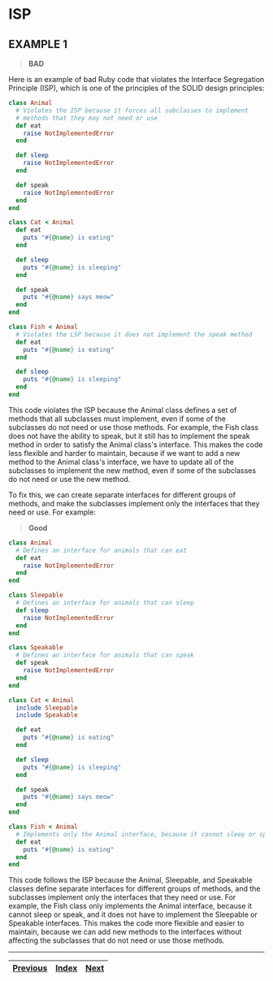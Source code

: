 # ISP

## EXAMPLE 1

> **BAD**

Here is an example of bad Ruby code that violates the Interface Segregation Principle (ISP), which is one of the principles of the SOLID design principles:

```ruby
class Animal
  # Violates the ISP because it forces all subclasses to implement
  # methods that they may not need or use
  def eat
    raise NotImplementedError
  end

  def sleep
    raise NotImplementedError
  end

  def speak
    raise NotImplementedError
  end
end

class Cat < Animal
  def eat
    puts "#{@name} is eating"
  end

  def sleep
    puts "#{@name} is sleeping"
  end

  def speak
    puts "#{@name} says meow"
  end
end

class Fish < Animal
  # Violates the LSP because it does not implement the speak method
  def eat
    puts "#{@name} is eating"
  end

  def sleep
    puts "#{@name} is sleeping"
  end
end
```

This code violates the ISP because the Animal class defines a set of methods that all subclasses must implement, even if some of the subclasses do not need or use those methods. For example, the Fish class does not have the ability to speak, but it still has to implement the speak method in order to satisfy the Animal class's interface. This makes the code less flexible and harder to maintain, because if we want to add a new method to the Animal class's interface, we have to update all of the subclasses to implement the new method, even if some of the subclasses do not need or use the new method.

To fix this, we can create separate interfaces for different groups of methods, and make the subclasses implement only the interfaces that they need or use. For example:

> **Good**

```ruby
class Animal
  # Defines an interface for animals that can eat
  def eat
    raise NotImplementedError
  end
end

class Sleepable
  # Defines an interface for animals that can sleep
  def sleep
    raise NotImplementedError
  end
end

class Speakable
  # Defines an interface for animals that can speak
  def speak
    raise NotImplementedError
  end
end

class Cat < Animal
  include Sleepable
  include Speakable

  def eat
    puts "#{@name} is eating"
  end

  def sleep
    puts "#{@name} is sleeping"
  end

  def speak
    puts "#{@name} says meow"
  end
end

class Fish < Animal
  # Implements only the Animal interface, because it cannot sleep or speak
  def eat
    puts "#{@name} is eating"
  end
end

```

This code follows the ISP because the Animal, Sleepable, and Speakable classes define separate interfaces for different groups of methods, and the subclasses implement only the interfaces that they need or use. For example, the Fish class only implements the Animal interface, because it cannot sleep or speak, and it does not have to implement the Sleepable or Speakable interfaces. This makes the code more flexible and easier to maintain, because we can add new methods to the interfaces without affecting the subclasses that do not need or use those methods.

***

| [Previous](../../02\_solid-7/examples/03\_lsp.md) | [Index](../../) | [Next](../../02\_solid-9/examples/05\_dip.md) |
| ------------------------------------------------- | --------------- | --------------------------------------------- |
